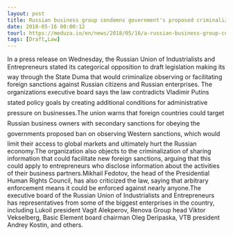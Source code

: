 ```yaml
---
layout: post
title: Russian business group condemns government's proposed criminalization of observing or facilitating foreign sanctions
date: 2018-05-16 00:00:12
tourl: https://meduza.io/en/news/2018/05/16/a-russian-business-group-condemns-the-government-s-proposed-criminalization-of-observing-or
tags: [Draft,Law]
---
```

In a press release on Wednesday, the Russian Union of Industrialists and Entrepreneurs stated its categorical opposition to draft legislation making its way through the State Duma that would criminalize observing or facilitating foreign sanctions against Russian citizens and Russian enterprises. The organizations executive board says the law contradicts Vladimir Putins stated policy goals by creating additional conditions for administrative pressure on businesses.The union warns that foreign countries could target Russian business owners with secondary sanctions for obeying the governments proposed ban on observing Western sanctions, which would limit their access to global markets and ultimately hurt the Russian economy.The organization also objects to the criminalization of sharing information that could facilitate new foreign sanctions, arguing that this could apply to entrepreneurs who disclose information about the activities of their business partners.Mikhail Fedotov, the head of the Presidential Human Rights Council, has also criticized the law, saying that arbitrary enforcement means it could be enforced against nearly anyone.The executive board of the Russian Union of Industrialists and Entrepreneurs has representatives from some of the biggest enterprises in the country, including Lukoil president Vagit Alekperov, Renova Group head Viktor Vekselberg, Basic Element board chairman Oleg Deripaska, VTB president Andrey Kostin, and others. 